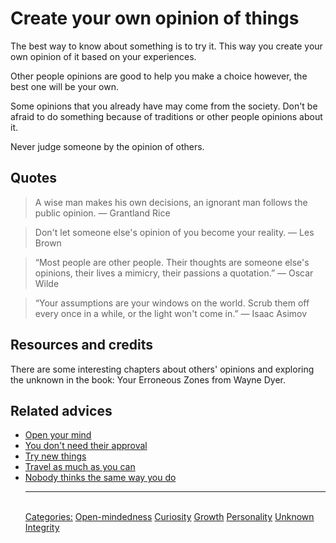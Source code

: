 # Create your own opinion of things

The best way to know about something is to try it. This way you create your own opinion of it based on your experiences.

Other people opinions are good to help you make a choice however, the best one will be your own.

Some opinions that you already have may come from the society. Don't be afraid to do something because of traditions or other people opinions about it.

Never judge someone by the opinion of others.

## Quotes

> A wise man makes his own decisions, an ignorant man follows the public opinion. ― Grantland Rice

> Don't let someone else's opinion of you become your reality. ― Les Brown

> “Most people are other people. Their thoughts are someone else's opinions, their lives a mimicry, their passions a quotation.” ― Oscar Wilde

> “Your assumptions are your windows on the world. Scrub them off every once in a while, or the light won't come in.” ― Isaac Asimov

## Resources and credits

There are some interesting chapters about others' opinions and exploring the unknown in the book: Your Erroneous Zones from Wayne Dyer.

## Related advices

- [Open your mind](../Open%20your%20mind/index.md)
- [You don't need their approval](../You%20don't%20need%20their%20approval/index.md)
- [Try new things](../Try%20new%20things/index.md)
- [Travel as much as you can](../Travel%20as%20much%20as%20you%20can/index.md)
- [Nobody thinks the same way you do](../Nobody%20thinks%20the%20same%20way%20you%20do/index.md)<hr/><br/>[Categories:](../Categories/index.md) [Open-mindedness](../Categories/Open-mindedness.md) [Curiosity](../Categories/Curiosity.md) [Growth](../Categories/Growth.md) [Personality](../Categories/Personality.md) [Unknown](../Categories/Unknown.md) [Integrity](../Categories/Integrity.md)
